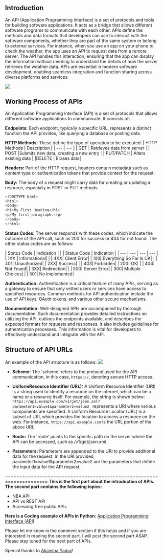 ## Introduction
An API (Application Programming Interface) is a set of protocols and tools for building software applications. It acts as a bridge that allows different software programs to communicate with each other. APIs define the methods and data formats that developers can use to interact with the software components, whether they are part of the same system or belong to external services. For instance, when you use an app on your phone to check the weather, the app uses an API to request data from a remote server. The API handles this interaction, ensuring that the app can display the information without needing to understand the details of how the server retrieves the weather data. APIs are essential in modern software development, enabling seamless integration and function sharing across diverse platforms and services.

![](https://www.googleapis.com/download/storage/v1/b/kaggle-forum-message-attachments/o/inbox%2F12922590%2F8e90e10d27e9feedf34050a82ab06de9%2FAPI-01.jpg?generation=1708853441263425&alt=media)

## Working Process of APIs
An Application Programming Interface (API) is a set of protocols that allows different software applications to communicate. It consists of:

**Endpoints:** Each endpoint, typically a specific URL, represents a distinct function the API provides, like querying a database or posting data.

**HTTP Methods:** These define the type of operation to be executed:
| HTTP Methods | Description |
| --- | --- |
| GET | Retrieves data from server  |
| POST |Submits new data, creating a new entry |
| PUT/PATCH |  Alters existing data |
|DELETE  |  Erases data|


**Headers:** Part of the HTTP request, headers contain metadata such as content type or authentication tokens that provide context for the request.

**Body:** The body of a request might carry data for creating or updating a resource, especially in POST or PUT methods.

```python
<!DOCTYPE html>
<html>
<body>
<h1>My First Heading</h1>
<p>My first paragraph.</p>
</body>
</html>
```


**Status Codes:** The server responds with these codes, which indicate the outcome of the API call, such as 200 for success or 404 for not found. The other status codes are as follows:

| Status Code | Indication | | | Status Code | Indication |
| --- | --- | --- | --- |
| 1XX | Informational| | | 4XX| Client Error|
| 100| Everything So Far Is OK| | | 401| Unauthorized|
| 2XX| Success| | | 403| Forbidden|
| 200| OK| | | 404| Not Found|
| 3XX| Redirection| | | 500| Server Error|
| 300| Multiple Choices| | | 501| No Implemented|


**Authentication:** Authentication is a critical feature of many APIs, serving as a gateway to ensure that only vetted users or services have access to specified resources. Common methods for API authentication include the use of API keys, OAuth tokens, and various other secure mechanisms.

**Documentation:** Well-designed APIs are accompanied by thorough documentation. Such documentation provides detailed instructions on utilizing the API, outlines the endpoints available, and describes the expected formats for requests and responses. It also includes guidelines for authentication processes. This information is vital for developers to effectively understand and integrate with the API.


## Structure  of API URLs
An example of the API structure is as follows:
![](https://www.googleapis.com/download/storage/v1/b/kaggle-forum-message-attachments/o/inbox%2F12922590%2F1a2e09683554f48292d42a74224b43bc%2FAPI-02.jpg?generation=1708853589342728&alt=media)

- **Scheme:** The 'scheme' refers to the protocol used for the API communication, in this case, `https://`, denoting secure HTTP access.

- **UniformResource Identifier (URL):** A Uniform Resource Identifier (URI) is a string used to identify a resource on the internet, which can be a name or a resource itself. For example, the string is shown below: 
`https://api.example.com/v1/get/json.xml?parameter1=value1&parameter2=value2 `
represents a URI where various components are specified. A Uniform Resource Locator (URL) is a subset of URI, which provides the location to access a resource on the web. For instance, `https://api.example.com` is the URL portion of the above URI.

- **Route:** The 'route' points to the specific path on the server where the API can be accessed, such as /v1/get/json.xml.

- **Parameters:** Parameters are appended to the URI to provide additional data for the request. In the URI provided, parameter1=value1&parameter2=value2 are the parameters that define the input data for the API request.


=====================================================================
**This is the first part about the introduction of APIs. The second part contains the following topics:**
- NBA API
- API vs REST API
- Accessing free public APIs

**Here is a Coding example of APIs in Python:** [Application Programming Interface (API)](https://www.kaggle.com/code/tanvirnwu/application-programming-interface-api?scriptVersionId=164232017)

Please let me know in the comment section if this helps and if you are interested in reading the second part. I will post the second part ASAP. Please stay tuned for the next part of APIs.

Special thanks to [Akansha Yadav](https://www.linkedin.com/in/akansha-yadav-4bb7321a9/)!
